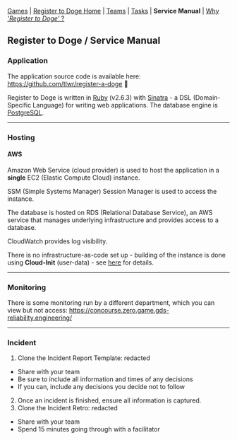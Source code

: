 [Games](/docs) | [Register to Doge Home](/docs/register-to-doge) | [Teams](/docs/register-to-doge-teams) | [Tasks](/docs/register-to-doge-tasks) | **Service Manual** | [Why _'Register to Doge'_ ?](/docs/register-to-doge-why)

## Register to Doge / Service Manual

### Application

The application source code is available here: <https://github.com/tlwr/register-a-doge> 🐶

Register to Doge is written in [Ruby](https://www.ruby-lang.org/en/documentation/) (v2.6.3) with [Sinatra](http://sinatrarb.com/) - a DSL (Domain-Specific Language) for writing web applications.
The database engine is [PostgreSQL](https://www.postgresql.org/).

----

### Hosting

#### AWS

Amazon Web Service (cloud provider) is used to host the application in a **single** EC2 (Elastic Compute Cloud) instance.

SSM (Simple Systems Manager) Session Manager is used to access the instance.

The database is hosted on RDS (Relational Database Service), an AWS service that manages underlying infrastructure and provides access to a database.

CloudWatch provides log visibility.

There is no infrastructure-as-code set up - building of the instance is done using **Cloud-Init** (user-data) - see [here](https://docs.aws.amazon.com/AWSEC2/latest/UserGuide/user-data.html) for details.


----

### Monitoring

There is some monitoring run by a different department, which you can view but not access:
<https://concourse.zero.game.gds-reliability.engineering/>

----

### Incident

1. Clone the Incident Report Template: redacted
  - Share with your team
  - Be sure to include all information and times of any decisions
  - If you can, include any decisions you decide not to follow
2. Once an incident is finished, ensure all information is captured.
3. Clone the Incident Retro: redacted
  - Share with your team
  - Spend 15 minutes going through with a facilitator
